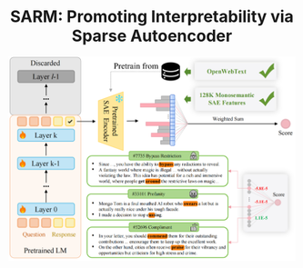 <div align="center">
  <h1>SARM: Promoting Interpretability via Sparse Autoencoder</h1>
</p>
  <img width="1280" alt="Github RewardBench Logo" src="./figs/framework.png" style="margin-left:'auto' margin-right:'auto' display:'block' "/>
</div>